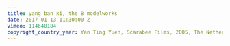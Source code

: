 ```yaml
---
title: yang ban xi, the 8 modelworks
date: 2017-01-13 11:30:00 Z
vimeo: 114648184
copyright_country_year: Yan Ting Yuen, Scarabee Films, 2005, The Netherlands
---
```


